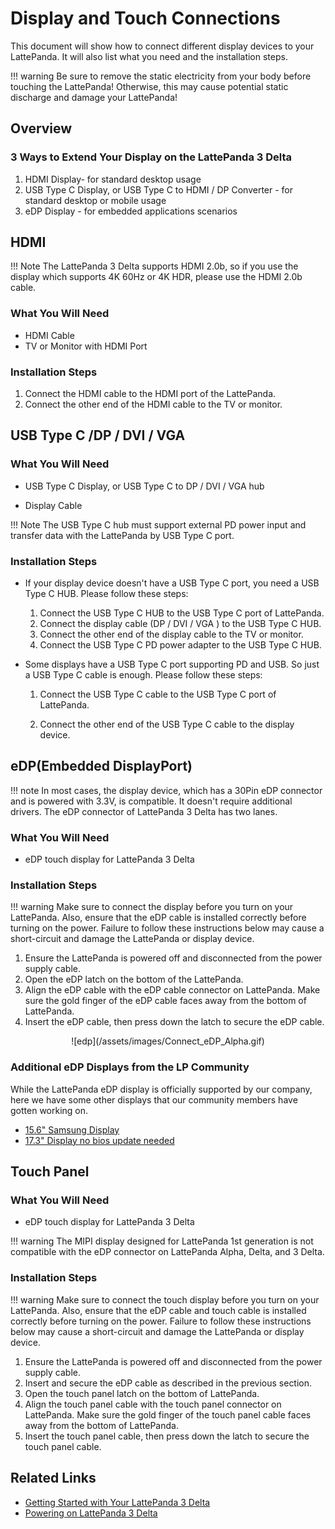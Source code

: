 # Display and Touch Connections

This document will show how to connect different display devices to your LattePanda. It will also list what you need and the installation steps.

!!! warning
    Be sure to remove the static electricity from your body before touching the LattePanda! Otherwise, this may cause potential static discharge and damage your LattePanda! 

## Overview

### 3 Ways to Extend Your Display on the LattePanda 3 Delta

1. HDMI Display- for standard desktop usage
2. USB Type C Display, or USB Type C to HDMI / DP Converter - for standard desktop or mobile usage
4. eDP Display - for embedded applications scenarios

## HDMI

!!! Note
    The LattePanda 3 Delta supports HDMI 2.0b, so if you use the display which supports 4K 60Hz or 4K HDR, please use the HDMI 2.0b cable.

### What You Will Need

* HDMI Cable
* TV or Monitor with HDMI Port

### Installation Steps

1. Connect the HDMI cable to the HDMI port of the LattePanda.
2. Connect the other end of the HDMI cable to the TV or monitor.



## USB Type C /DP / DVI / VGA

### What You Will Need

* USB Type C Display, or USB Type C to DP / DVI / VGA hub

* Display Cable

!!! Note
    The USB Type C hub must support external PD power input and transfer data with the LattePanda by USB Type C port.

### Installation Steps

* If your display device doesn't have a USB Type C port, you need a USB Type C HUB. Please follow these steps:

	1. Connect the USB Type C HUB to the USB Type C port of LattePanda.
	2. Connect the display cable (DP / DVI / VGA ) to the USB Type C HUB.
	3. Connect the other end of the display cable to the TV or monitor.
	4. Connect the USB Type C PD power adapter to the USB Type C HUB.

* Some displays have a USB Type C port supporting PD and USB. So just a USB Type C cable is enough. Please follow these steps:

	1. Connect the USB Type C cable to the USB Type C port of LattePanda.
	
	2. Connect the other end of the USB Type C cable to the display device.
	
	   
	


## eDP(Embedded DisplayPort)

!!! note 
     In most cases, the display device, which has a 30Pin eDP connector and is powered with 3.3V, is compatible. It doesn't require additional drivers. The eDP connector of LattePanda 3 Delta has two lanes.

### What You Will Need

* eDP touch display for LattePanda 3 Delta

### Installation Steps

!!! warning
    Make sure to connect the display before you turn on your LattePanda. Also, ensure that the eDP cable is installed correctly before turning on the power. Failure to follow these instructions below may cause a short-circuit and damage the LattePanda or display device.

1. Ensure the LattePanda is powered off and disconnected from the power supply cable.
2. Open the eDP latch on the bottom of the LattePanda.
3. Align the eDP cable with the eDP cable connector on LattePanda. Make sure the gold finger of the eDP cable faces away from the bottom of LattePanda.
4. Insert the eDP cable, then press down the latch to secure the eDP cable.

<center>![edp](/assets/images/Connect_eDP_Alpha.gif)</center>

### Additional eDP Displays from the LP Community

While the LattePanda eDP display is officially supported by our company, here we have some other displays that our community members have gotten working on.

* [15.6" Samsung Display](http://www.lattepanda.com/topic-p25460.html)
* [17.3" Display no bios update needed](https://www.lattepanda.com/topic-f23t17107.html?start=11)

## Touch Panel

### What You Will Need

* eDP touch display for LattePanda 3 Delta

!!! warning
    The MIPI display designed for LattePanda 1st generation is not compatible with the eDP connector on LattePanda Alpha, Delta, and 3 Delta. 

### Installation Steps

!!! warning
    Make sure to connect the touch display before you turn on your LattePanda. Also, ensure that the eDP cable and touch cable is installed correctly before turning on the power. Failure to follow these instructions below may cause a short-circuit and damage the LattePanda or display device.

1. Ensure the LattePanda is powered off and disconnected from the power supply cable.
2. Insert and secure the eDP cable as described in the previous section.
3. Open the touch panel latch on the bottom of LattePanda.
4. Align the touch panel cable with the touch panel connector on LattePanda. Make sure the gold finger of the touch panel cable faces away from the bottom of LattePanda.
5. Insert the touch panel cable, then press down the latch to secure the touch panel cable.



## Related Links 

* [Getting Started with Your LattePanda 3 Delta](/content/3rd_delta_edition/get_started.md)
* [Powering on LattePanda 3 Delta](/content/3rd_delta_edition/powering.md)

